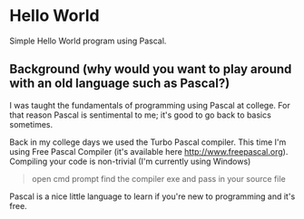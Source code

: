 # Hello World
Simple Hello World program using Pascal.

## Background (why would you want to play around with an old language such as Pascal?)
I was taught the fundamentals of programming using Pascal at college. For that reason Pascal is sentimental to me; it's good to go back to basics sometimes.

Back in my college days we used the Turbo Pascal compiler. This time I'm using Free Pascal Compiler (it's available here http://www.freepascal.org). Compiling your code is non-trivial (I'm currently using Windows) 

> open cmd prompt 
> find the compiler exe and pass in your source file

Pascal is a nice little language to learn if you're new to programming and it's free.